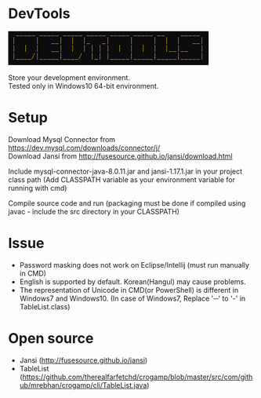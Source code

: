 # DevTools

![LOGO_DevTools](./image/logo.PNG)

Store your development environment.<br>
Tested only in Windows10 64-bit environment.

# Setup

Download Mysql Connector from https://dev.mysql.com/downloads/connector/j/ <br>
Download Jansi from http://fusesource.github.io/jansi/download.html

Include mysql-connector-java-8.0.11.jar and jansi-1.17.1.jar in your project class path (Add CLASSPATH variable as your environment variable for running with cmd)

Compile source code and run (packaging must be done if compiled using javac - include the src directory in your CLASSPATH)


# Issue

* Password masking does not work on Eclipse/Intellij (must run manually in CMD)
* English is supported by default. Korean(Hangul) may cause problems.
* The representation of Unicode in CMD(or PowerShell) is different in Windows7 and Windows10. (In case of Windows7, Replace '─' to '-' in TableList.class)

# Open source

* Jansi (http://fusesource.github.io/jansi)
* TableList (https://github.com/therealfarfetchd/crogamp/blob/master/src/com/github/mrebhan/crogamp/cli/TableList.java)
